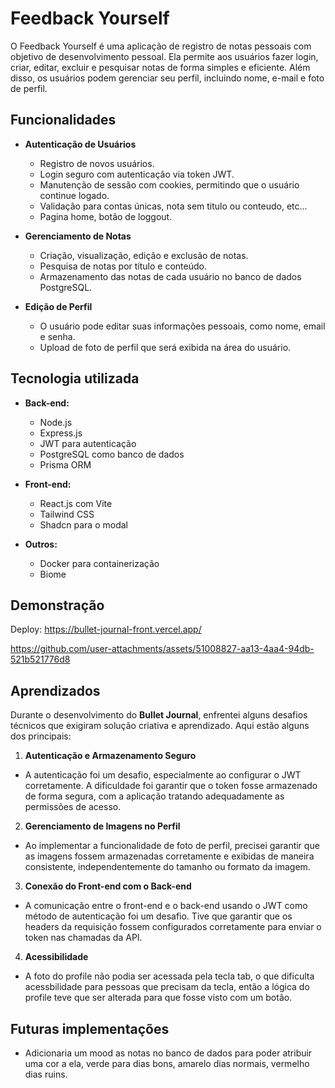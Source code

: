 
# Feedback Yourself

O Feedback  Yourself é uma aplicação de registro de notas pessoais com objetivo de desenvolvimento pessoal. Ela permite aos usuários fazer login, criar, editar, excluir e pesquisar notas de forma simples e eficiente. Além disso, os usuários podem gerenciar seu perfil, incluindo nome, e-mail e foto de perfil.

## Funcionalidades

- **Autenticação de Usuários**
    - Registro de novos usuários.
    - Login seguro com autenticação via token JWT.
    - Manutenção de sessão com cookies, permitindo que o usuário continue logado.
    - Validação para contas únicas, nota sem titulo ou conteudo, etc...
    - Pagina home, botão de loggout.


- **Gerenciamento de Notas**
    - Criação, visualização, edição e exclusão de notas.
    - Pesquisa de notas por título e conteúdo.
    - Armazenamento das notas de cada usuário no banco de dados PostgreSQL.

- **Edição de Perfil**
    - O usuário pode editar suas informações pessoais, como nome, email e senha.
    - Upload de foto de perfil que será exibida na área do usuário.


## Tecnologia utilizada


- **Back-end:** 
    - Node.js
    - Express.js
    - JWT para autenticação
    - PostgreSQL como banco de dados
    - Prisma ORM

- **Front-end:** 
    - React.js com Vite
    - Tailwind CSS
    - Shadcn para o modal
- **Outros:**
    - Docker para containerização
    - Biome
    
## Demonstração
Deploy: https://bullet-journal-front.vercel.app/


https://github.com/user-attachments/assets/51008827-aa13-4aa4-94db-521b521776d8





## Aprendizados

Durante o desenvolvimento do **Bullet Journal**, enfrentei alguns desafios técnicos que exigiram solução criativa e aprendizado. Aqui estão alguns dos principais:
1.  **Autenticação e Armazenamento Seguro**
   - A autenticação foi um desafio, especialmente ao configurar o JWT corretamente. A dificuldade foi garantir que o token fosse armazenado de forma segura, com a aplicação tratando adequadamente as permissões de acesso.
 
2.  **Gerenciamento de Imagens no Perfil**
   - Ao implementar a funcionalidade de foto de perfil, precisei garantir que as imagens fossem armazenadas corretamente e exibidas de maneira consistente, independentemente do tamanho ou formato da imagem.
   
3.  **Conexão do Front-end com o Back-end**
   - A comunicação entre o front-end e o back-end usando o JWT como método de autenticação foi um desafio. Tive que garantir que os headers da requisição fossem configurados corretamente para enviar o token nas chamadas da API.
4.  **Acessibilidade**
   - A foto do profile não podia ser acessada pela tecla tab, o que dificulta acessbilidade para pessoas que precisam da tecla, então a lógica do profile teve que ser alterada para que fosse visto com um botão.



## Futuras implementações


- Adicionaria um mood as notas no banco de dados para poder atribuir uma cor a ela, verde para dias bons, amarelo dias normais, vermelho dias ruins.
